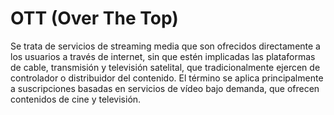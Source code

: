 # OTT (Over The Top)

Se trata de servicios de streaming media que son ofrecidos directamente a los usuarios a través de internet, sin que estén implicadas las plataformas de cable, transmisión y televisión satelital, que tradicionalmente ejercen de controlador o distribuidor del contenido. El término se aplica principalmente a suscripciones basadas en servicios de vídeo bajo demanda, que ofrecen contenidos de cine y televisión.
